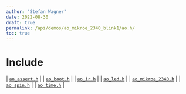 ```yaml
---
author: "Stefan Wagner"
date: 2022-08-30
draft: true
permalink: /api/demos/ao_mikroe_2340_blink1/ao.h/
toc: true
---
```


# Include

| [`ao_assert.h`](../../src/ao/ao_assert.h.md) |
| [`ao_boot.h`](../ao_mikroe_2340/ao_boot.h.md) |
| [`ao_ir.h`](../../src/ao_sys_xc32_pic32mz_ef/ao_ir.h.md) |
| [`ao_led.h`](../ao_mikroe_2340/ao_led.h.md) |
| [`ao_mikroe_2340.h`](../ao_mikroe_2340/ao_mikroe_2340.h.md) |
| [`ao_spin.h`](../../src/ao_sys/ao_spin.h.md) |
| [`ao_time.h`](../../src/ao_sys/ao_time.h.md) |
